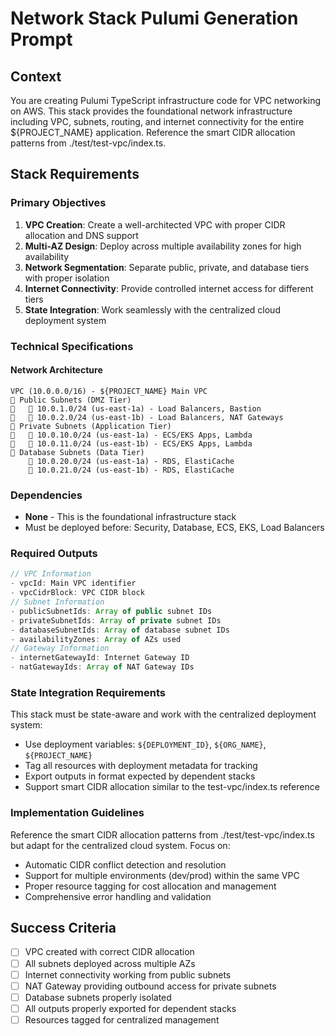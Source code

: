 # Network Stack Pulumi Generation Prompt

## Context
You are creating Pulumi TypeScript infrastructure code for VPC networking on AWS. This stack provides the foundational network infrastructure including VPC, subnets, routing, and internet connectivity for the entire ${PROJECT_NAME} application. Reference the smart CIDR allocation patterns from ./test/test-vpc/index.ts.

## Stack Requirements

### Primary Objectives
1. **VPC Creation**: Create a well-architected VPC with proper CIDR allocation and DNS support
2. **Multi-AZ Design**: Deploy across multiple availability zones for high availability
3. **Network Segmentation**: Separate public, private, and database tiers with proper isolation
4. **Internet Connectivity**: Provide controlled internet access for different tiers
5. **State Integration**: Work seamlessly with the centralized cloud deployment system

### Technical Specifications

#### Network Architecture
```
VPC (10.0.0.0/16) - ${PROJECT_NAME} Main VPC
   Public Subnets (DMZ Tier)
      10.0.1.0/24 (us-east-1a) - Load Balancers, Bastion
      10.0.2.0/24 (us-east-1b) - Load Balancers, NAT Gateways
   Private Subnets (Application Tier)
      10.0.10.0/24 (us-east-1a) - ECS/EKS Apps, Lambda
      10.0.11.0/24 (us-east-1b) - ECS/EKS Apps, Lambda
   Database Subnets (Data Tier)
       10.0.20.0/24 (us-east-1a) - RDS, ElastiCache
       10.0.21.0/24 (us-east-1b) - RDS, ElastiCache
```

### Dependencies
- **None** - This is the foundational infrastructure stack
- Must be deployed before: Security, Database, ECS, EKS, Load Balancers

### Required Outputs
```typescript
// VPC Information
- vpcId: Main VPC identifier
- vpcCidrBlock: VPC CIDR block
// Subnet Information
- publicSubnetIds: Array of public subnet IDs
- privateSubnetIds: Array of private subnet IDs
- databaseSubnetIds: Array of database subnet IDs
- availabilityZones: Array of AZs used
// Gateway Information
- internetGatewayId: Internet Gateway ID
- natGatewayIds: Array of NAT Gateway IDs
```

### State Integration Requirements
This stack must be state-aware and work with the centralized deployment system:
- Use deployment variables: `${DEPLOYMENT_ID}`, `${ORG_NAME}`, `${PROJECT_NAME}`
- Tag all resources with deployment metadata for tracking
- Export outputs in format expected by dependent stacks
- Support smart CIDR allocation similar to the test-vpc/index.ts reference

### Implementation Guidelines
Reference the smart CIDR allocation patterns from ./test/test-vpc/index.ts but adapt for the centralized cloud system. Focus on:
- Automatic CIDR conflict detection and resolution
- Support for multiple environments (dev/prod) within the same VPC
- Proper resource tagging for cost allocation and management
- Comprehensive error handling and validation

## Success Criteria
- [ ] VPC created with correct CIDR allocation
- [ ] All subnets deployed across multiple AZs
- [ ] Internet connectivity working from public subnets
- [ ] NAT Gateway providing outbound access for private subnets
- [ ] Database subnets properly isolated
- [ ] All outputs properly exported for dependent stacks
- [ ] Resources tagged for centralized management